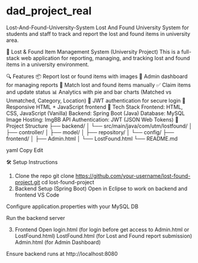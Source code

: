 # dad_project_real
Lost-And-Found-University-System
Lost And Found University System for students and staff to track and report the lost and found items in university area.

🧭 Lost & Found Item Management System (University Project)
This is a full-stack web application for reporting, managing, and tracking lost and found items in a university environment.

🔍 Features
📦 Report lost or found items with images
🧠 Admin dashboard for managing reports
🔗 Match lost and found items manually
✅ Claim items and update status
📊 Analytics with pie and bar charts (Matched vs Unmatched, Category, Location)
🔐 JWT authentication for secure login
🎨 Responsive HTML + JavaScript frontend
🚀 Tech Stack
Frontend: HTML, CSS, JavaScript (Vanilla)
Backend: Spring Boot (Java)
Database: MySQL
Image Hosting: ImgBB API
Authentication: JWT (JSON Web Tokens)
📂 Project Structure
├── backend/ │ └── src/main/java/com/utm/lostfound/ │ ├── controller/ │ ├── model/ │ ├── repository/ │ └── config/ ├── frontend/ │ ├── Admin.html │ └── LostFound.html └── README.md

yaml Copy Edit

🛠️ Setup Instructions
1. Clone the repo
git clone https://github.com/your-username/lost-found-project.git
cd lost-found-project
2. Backend Setup (Spring Boot)
Open in Eclipse to work on backend and frontend VS Code

Configure application.properties with your MySQL DB

Run the backend server

3. Frontend
Open login.html (for login before get access to Admin.html or LostFound.html)
LostFound.html (for Lost and Found report submission)
Admin.html (for Admin Dashboard)


Ensure backend runs at http://localhost:8080
